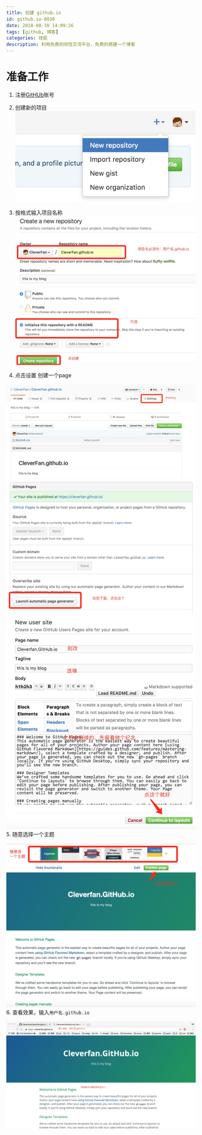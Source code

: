 ```yaml
---
title: 创建 github.io
id: github.io-0830
date: 2018-08-30 14:09:26
tags: [github, 博客]
categories: 技能
description: 利用免费的同性交流平台，免费的搭建一个博客
---
```


# 准备工作    
1. 注册[GitHUb](https://github.com/)账号    

2. 创建新的项目    
![](创建-github-io/1.jpeg)    
3. 按格式输入项目名称    
![](创建-github-io/2.jpeg)     
4. 点击设置 创建一个page   
  
![](创建-github-io/3.jpeg)    
![](创建-github-io/4.jpeg)    
![](创建-github-io/5.jpeg)     
5. 随意选择一个主题     

![](创建-github-io/6.jpeg)      
6. 查看效果，输入`用户名.github.io`
     
![](创建-github-io/7.jpeg)     

